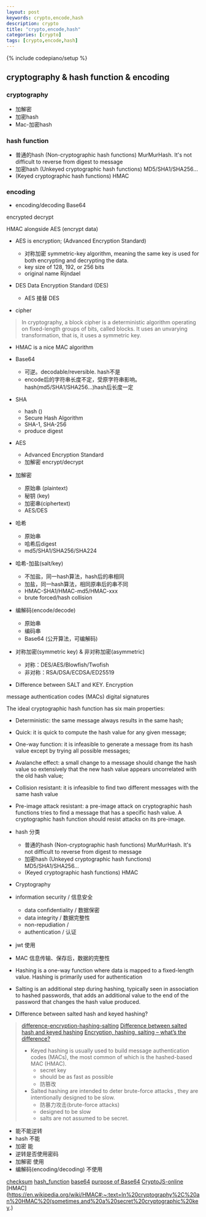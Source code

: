 ```yaml
---
layout: post
keywords: crypto,encode,hash 
description: crypto
title: "crypto,encode,hash"
categories: [crypto]
tags: [crypto,encode,hash]
---
```

{% include codepiano/setup %}

## cryptography & hash function & encoding

### cryptography

* 加解密
* 加密hash
* Mac-加密hash

### hash function

* 普通的hash (Non-cryptographic hash functions)  MurMurHash. It's not difficult to reverse from digest to message
* 加密hash (Unkeyed cryptographic hash functions)  MD5/SHA1/SHA256...
* (Keyed cryptographic hash functions)  HMAC

### encoding

* encoding/decoding  Base64

encrypted
decrypt

HMAC alongside AES (encrypt data)

* AES is encryption; (Advanced Encryption Standard)
  * 对称加密 symmetric-key algorithm, meaning the same key is used for both encrypting and decrypting the data.
  * key size of 128, 192, or 256 bits
  * original name Rijndael
* DES  Data Encryption Standard (DES)
  * AES 接替 DES

* cipher

> In cryptography, a block cipher is a deterministic algorithm operating on fixed-length groups of bits, called blocks. It uses an unvarying transformation, that is, it uses a symmetric key. 

* HMAC is a nice MAC algorithm

* Base64
  * 可逆。decodable/reversible. hash不是
  * encode后的字符串长度不定，受原字符串影响。 hash(md5/SHA1/SHA256...)hash后长度一定

* SHA
   * hash ()
   * Secure Hash Algorithm 
   * SHA-1, SHA-256
   * produce digest
* AES
  * Advanced Encryption Standard
  * 加解密 encrypt/decrypt

* 加解密
    * 原始串 (plaintext)
    * 秘钥 (key)
    * 加密串(ciphertext)
    * AES/DES
* 哈希
    * 原始串
    * 哈希后digest
    * md5/SHA1/SHA256/SHA224
* 哈希-加盐(salt/key)
    * 不加盐，同一hash算法，hash后的串相同
    * 加盐，同一hash算法，相同原串后的串不同
    * HMAC-SHA1/HMAC-md5/HMAC-xxx
    * brute forced/hash collision
* 编解码(encode/decode)
    * 原始串
    * 编码串
    * Base64 (公开算法，可编解码)


* 对称加密(symmetric key) & 非对称加密(asymmetric)
   * 对称：DES/AES/Blowfish/Twofish
   * 非对称：RSA/DSA/ECDSA/ED25519

* Difference between SALT and KEY. Encryption

message authentication codes (MACs)
digital signatures

The ideal cryptographic hash function has six main properties:

* Deterministic: the same message always results in the same hash;
* Quick: it is quick to compute the hash value for any given message;
* One-way function: it is infeasible to generate a message from its hash value except by trying all possible messages;
* Avalanche effect: a small change to a message should change the hash value so extensively that the new hash value appears uncorrelated with the old hash value;
* Collision resistant: it is infeasible to find two different messages with the same hash value
* Pre-image attack resistant: a pre-image attack on cryptographic hash functions tries to find a message that has a specific hash value. A cryptographic hash function should resist attacks on its pre-image.

* hash 分类

  * 普通的hash (Non-cryptographic hash functions)  MurMurHash. It's not difficult to reverse from digest to message
  * 加密hash (Unkeyed cryptographic hash functions)  MD5/SHA1/SHA256...
  * (Keyed cryptographic hash functions)  HMAC

* Cryptography

* information security / 信息安全
  * data confidentiality / 数据保密
  * data integrity / 数据完整性
  * non-repudiation / 
  * authentication / 认证

* jwt 使用

* MAC
  信息传输、保存后，数据的完整性

* Hashing is a one-way function where data is mapped to a fixed-length value. Hashing is primarily used for authentication
* Salting is an additional step during hashing, typically seen in association to hashed passwords, that adds an additional value to the end of the password that changes the hash value produced.

* Difference between salted hash and keyed hashing?

> [difference-encryption-hashing-salting](https://www.thesslstore.com/blog/difference-encryption-hashing-salting)
> [Difference between salted hash and keyed hashing](https://crypto.stackexchange.com/questions/10757/difference-between-salted-hash-and-keyed-hashing)
> [Encryption, hashing, salting – what’s the difference?](https://www.comparitech.com/blog/information-security/encryption-hashing-salting/)
>
> * Keyed hashing is usually used to build message authentication codes (MACs), the most common of which is the hashed-based MAC (HMAC).
>   * secret key
>   * should be as fast as possible
>   * 防篡改
> * Salted hashing are intended to deter brute-force attacks , they are intentionally designed to be slow.
>   * 防暴力攻击(brute-force attacks)
>   * designed to be slow
>   * salts are not assumed to be secret.

* 能不能逆转
* hash 不能
* 加密 能
* 逆转是否使用密码
* 加解密  使用
* 编解码(encoding/decoding) 不使用

[checksum](https://en.wikipedia.org/wiki/Checksum)
[hash_function](https://en.wikipedia.org/wiki/Hash_function)
[base64](https://en.wikipedia.org/wiki/Base64)
[purpose of Base64](https://stackoverflow.com/questions/10315757/what-is-the-real-purpose-of-base64-encodingx)
[CryptoJS-online](https://codepen.io/gabrielizalo/pen/oLzaqx)
[HMAC](https://en.wikipedia.org/wiki/HMAC#:~:text=In%20cryptography%2C%20an%20HMAC%20(sometimes,and%20a%20secret%20cryptographic%20key.)
